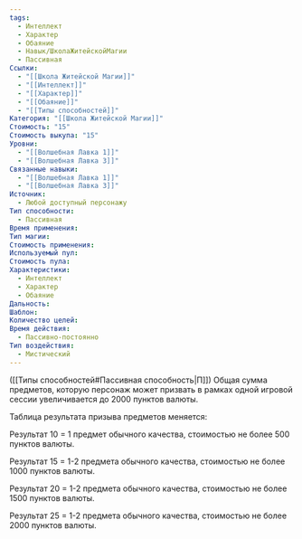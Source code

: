 ```yaml
---
tags:
  - Интеллект
  - Характер
  - Обаяние
  - Навык/ШколаЖитейскойМагии
  - Пассивная
Ссылки:
  - "[[Школа Житейской Магии]]"
  - "[[Интеллект]]"
  - "[[Характер]]"
  - "[[Обаяние]]"
  - "[[Типы способностей]]"
Категория: "[[Школа Житейской Магии]]"
Стоимость: "15"
Стоимость выкупа: "15"
Уровни:
  - "[[Волшебная Лавка 1]]"
  - "[[Волшебная Лавка 3]]"
Связанные навыки:
  - "[[Волшебная Лавка 1]]"
  - "[[Волшебная Лавка 3]]"
Источник:
  - Любой доступный персонажу
Тип способности:
  - Пассивная
Время применения: 
Тип магии: 
Стоимость применения: 
Используемый пул: 
Стоимость пула: 
Характеристики:
  - Интеллект
  - Характер
  - Обаяние
Дальность: 
Шаблон: 
Количество целей: 
Время действия:
  - Пассивно-постоянно
Тип воздействия:
  - Мистический
---
```

([[Типы способностей#Пассивная способность|П]]) Общая сумма предметов, которую персонаж может призвать  в рамках одной игровой сессии увеличивается до 2000 пунктов валюты. 

Таблица результата призыва предметов меняется:

Результат 10 = 1 предмет обычного качества, стоимостью не более 500 пунктов валюты.

Результат 15 = 1-2 предмета обычного качества, стоимостью не более 1000 пунктов валюты.

Результат 20 = 1-2 предмета обычного качества, стоимостью не более 1500 пунктов валюты. 

Результат 25 = 1-2 предмета обычного качества, стоимостью не более 2000 пунктов валюты. 